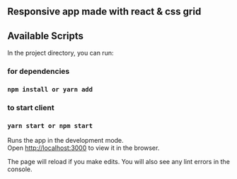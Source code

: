 ## Responsive app made with react & css grid

## Available Scripts

In the project directory, you can run:
### for dependencies
### `npm install or yarn add`
### to start client
### `yarn start or npm start`

Runs the app in the development mode.\
Open [http://localhost:3000](http://localhost:3000) to view it in the browser.

The page will reload if you make edits.
You will also see any lint errors in the console.



